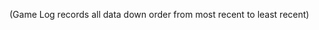 <html>
<head>
    <meta http-equiv="Content-Security-Policy" content="upgrade-insecure-requests">
</head>
<body>
    <p>(Game Log records all data down order from most recent to least recent)</p>
</body>
<script>
const url="http://206.188.196.247:8086//api/leaderboardUser/get";
fetch(url)
.then((response)=>{
    var data=response.json();
})
console.log(data);
</script>
</html>